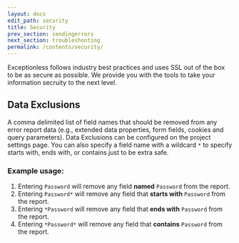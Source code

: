 ```yaml
---
layout: docs
edit_path: security
title: Security
prev_section: sendingerrors
next_section: troubleshooting
permalink: /contents/security/
---
```


Exceptionless follows industry best practices and uses SSL out of the box to be as secure as possible. We provide you with the tools to take your information secruity to the next level.

## Data Exclusions

A comma delimited list of field names that should be removed from any error report data (e.g., extended data properties, form fields, cookies and query parameters). Data Exclusions can be configured on the project settings page. You can also specify a field name with a wildcard `*` to specify starts with, ends with, or contains just to be extra safe.

### Example usage:
1. Entering `Password` will remove any field **named** `Password` from the report.
2. Entering `Password*` will remove any field that **starts with** `Password` from the report.
3. Entering `*Password` will remove any field that **ends with** `Password` from the report.
4. Entering `*Password*` will remove any field that **contains** `Password` from the report.
